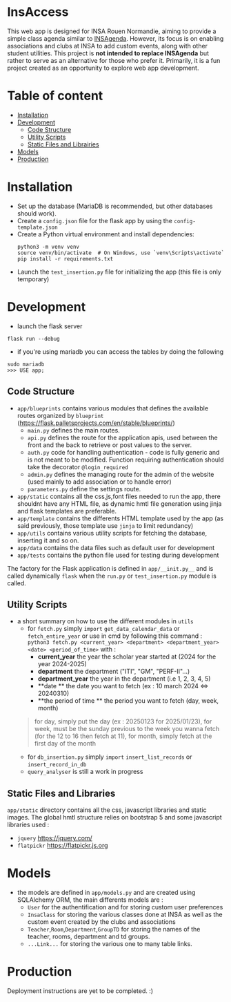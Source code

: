 # InsAccess
This web app is designed for INSA Rouen Normandie, aiming to provide a simple class agenda similar to [INSAgenda](https://github.com/INSAgenda). However, its focus is on enabling associations and clubs at INSA to add custom events, along with other student utilities. This project is **not intended to replace INSAgenda** but rather to serve as an alternative for those who prefer it. Primarily, it is a fun project created as an opportunity to explore web app development.

# Table of content
- [Installation](#installation)
- [Development](#dev)
	- [Code Structure](#struct)
	- [Utility Scripts](#util)
	- [Static Files and Librairies](#static)
- [Models](#models)
- [Production](#prod)

# Installation <div id='installation'/>
- Set up the database (MariaDB is recommended, but other databases should work).
- Create a `config.json` file for the flask app by using the  `config-template.json`
- Create a Python virtual environment and install dependencies:
	```
	python3 -m venv venv
	source venv/bin/activate  # On Windows, use `venv\Scripts\activate`
	pip install -r requirements.txt
	```
- Launch the `test_insertion.py` file for initializing the app (this file is only temporary)

# Development <div id='dev'/>
-  launch the flask server
```
flask run --debug
```
-  if you're using mariadb you can access the tables by doing the following
```
sudo mariadb
>>> USE app;
```
## Code Structure<div id='struct'/>
- `app/blueprints` contains various modules that defines the available routes organized by `blueprint` (https://flask.palletsprojects.com/en/stable/blueprints/)
	- `main.py` defines the main routes.
	- `api.py` defines the route for the application apis, used between the front and the back to retrieve or post values to the server.
	- `auth.py` code for handling authentication - code is fully generic and is not meant to be modified. Function requiring authentication should take the decorator `@login_required`
	- `admin.py` defines the managing route for the admin of the website (used mainly to add association or to handle error)
	- `parameters.py` define the settings route.
- `app/static` contains all the css,js,font files needed to run the app, there shouldnt have any HTML file, as dynamic hmtl file generation using jinja and flask templates are preferable.
- `app/template` contains the differents HTML template used by the app (as said previously, those template use `jinja` to limit redundancy)
- `app/utils` contains various utility scripts for fetching the database, inserting it and so on.
- `app/data` contains the data files such as default user for development
- `app/tests` contains the python file used for testing during development


The factory for the Flask application is defined in `app/__init.py__` and is called dynamically `flask` when the `run.py`  or `test_insertion.py` module is called.

## Utility Scripts<div id='util'/>
- a short summary on how to use the different modules in `utils`
	- for `fetch.py` simply `import` `get_data_calendar_data` or `fetch_entire_year` or use in cmd by following this command : `python3 fetch.py <current_year> <department> <department_year> <date> <period_of_time>` with :
		- **current_year** the year the scholar year started at (2024 for the year 2024-2025) 
		- **department** the department ("ITI", "GM", "PERF-II"...)
		- **department_year** the year in the department (i.e 1, 2, 3, 4, 5)
		- **date ** the date you want to fetch (ex : 10 march 2024 <=> 20240310)
		- **the period of time ** the period you want to fetch (day, week, month)
	> for day, simply put the day (ex : 20250123 for 2025/01/23), for week, must be the sunday previous to the week you wanna fetch (for the 12 to 16 then fetch at 11), for month, simply fetch at the first day of the month
	- for `db_insertion.py` simply `import` `insert_list_records` or `insert_record_in_db`
	- `query_analyser` is still a work in progress
	
## Static Files and Libraries<div id='static'/>
`app/static` directory contains all the css, javascript libraries and static images. The global hmtl structure relies on bootstrap 5 and some javascript libraries used :
- `jquery` https://jquery.com/
- `flatpickr` https://flatpickr.js.org



# Models <div id='models'/>
- the models are defined in `app/models.py`  and are created using SQLAlchemy ORM, the main differents models are :
	- `User` for the authentification and for storing custom user preferences
	- `InsaClass` for storing the various classes done at INSA as well as the custom event created by the clubs and associations
	- `Teacher`,`Room`,`Department`,`GroupTD` for storing the names of the teacher, rooms, department and td groups.
	- `...Link...` for storing the various one to many table links.

# Production<div id='prod'/>
Deployment instructions are yet to be completed. :)
